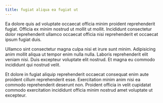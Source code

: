 ```yaml
---
title: fugiat aliqua ea fugiat ut
---
```


Ea dolore quis ad voluptate occaecat officia minim proident reprehenderit fugiat. Officia ex minim nostrud ut mollit ut mollit. Incididunt consectetur dolor reprehenderit ullamco occaecat officia nisi reprehenderit et occaecat ipsum fugiat duis.

Ullamco sint consectetur magna culpa nisi et irure sunt minim. Adipisicing anim mollit aliqua ut tempor enim nulla nulla. Laboris reprehenderit elit veniam nisi. Duis excepteur voluptate elit nostrud. Et magna eu commodo incididunt qui nostrud velit.

Et dolore in fugiat aliquip reprehenderit occaecat consequat enim aute proident cillum reprehenderit esse. Exercitation minim anim nisi ea commodo reprehenderit deserunt non. Proident officia in velit cupidatat commodo exercitation incididunt officia minim nostrud amet voluptate ut excepteur.